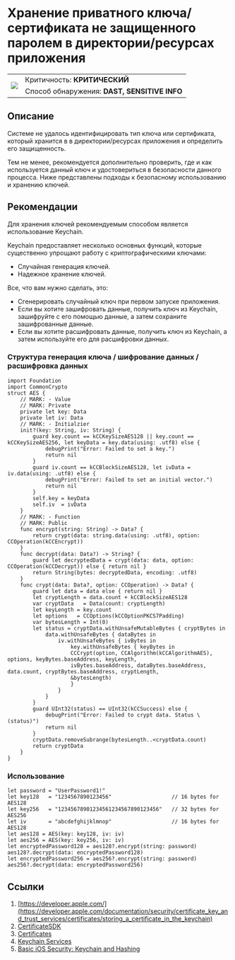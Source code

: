 # Хранение приватного ключа/сертификата не защищенного паролем в директории/ресурсах приложения

<table class='noborder'>
    <colgroup>
      <col/>
      <col/>
    </colgroup>
    <tbody>
      <tr>
        <td rowspan="2"><img src="../../../img/defekt_kritichnyj.png"/></td>
        <td>Критичность:<strong> КРИТИЧЕСКИЙ</strong></td>
      </tr>
      <tr>
        <td>Способ обнаружения:<strong> DAST, SENSITIVE INFO</strong></td>
      </tr>
    </tbody>
</table>

## Описание

Системе не удалось идентифицировать тип ключа или сертификата, который хранится в в директории/ресурсах приложения и определить его защищенность.

Тем не менее, рекомендуется дополнительно проверить, где и как используется данный ключ и удостовериться в безопасности данного процесса. Ниже представлены подходы к безопасному использованию и хранению ключей.

## Рекомендации

Для хранения ключей рекомендуемым способом является использование Keychain. 

Keychain предоставляет несколько основных функций, которые существенно упрощают работу с криптографическими ключами:

* Случайная генерация ключей. 
* Надежное хранение ключей.

Все, что вам нужно сделать, это:

* Сгенерировать случайный ключ при первом запуске приложения.
* Если вы хотите зашифровать данные, получить ключ из Keychain, зашифруйте с его помощью данные, а затем сохраните зашифрованные данные.
* Если вы хотите расшифровать данные, получить ключ из Keychain, а затем используйте его для расшифровки данных.

### Структура генерация ключа / шифрование данных / расшифровка данных

    import Foundation
    import CommonCrypto
    struct AES {
        // MARK: - Value
        // MARK: Private
        private let key: Data
        private let iv: Data
        // MARK: - Initialzier
        init?(key: String, iv: String) {
            guard key.count == kCCKeySizeAES128 || key.count == kCCKeySizeAES256, let keyData = key.data(using: .utf8) else {
                debugPrint("Error: Failed to set a key.")
                return nil
            }
            guard iv.count == kCCBlockSizeAES128, let ivData = iv.data(using: .utf8) else {
                debugPrint("Error: Failed to set an initial vector.")
                return nil
            }
            self.key = keyData
            self.iv  = ivData
        }
        // MARK: - Function
        // MARK: Public
        func encrypt(string: String) -> Data? {
            return crypt(data: string.data(using: .utf8), option: CCOperation(kCCEncrypt))
        }
        func decrypt(data: Data?) -> String? {
            guard let decryptedData = crypt(data: data, option: CCOperation(kCCDecrypt)) else { return nil }
            return String(bytes: decryptedData, encoding: .utf8)
        }
        func crypt(data: Data?, option: CCOperation) -> Data? {
            guard let data = data else { return nil }
            let cryptLength = data.count + kCCBlockSizeAES128
            var cryptData   = Data(count: cryptLength)
            let keyLength = key.count
            let options   = CCOptions(kCCOptionPKCS7Padding)
            var bytesLength = Int(0)
            let status = cryptData.withUnsafeMutableBytes { cryptBytes in
                data.withUnsafeBytes { dataBytes in
                    iv.withUnsafeBytes { ivBytes in
                        key.withUnsafeBytes { keyBytes in
                        CCCrypt(option, CCAlgorithm(kCCAlgorithmAES), options, keyBytes.baseAddress, keyLength,
                        ivBytes.baseAddress, dataBytes.baseAddress, data.count, cryptBytes.baseAddress, cryptLength,
                        &bytesLength)
                        }
                    }
                }
            }
            guard UInt32(status) == UInt32(kCCSuccess) else {
                debugPrint("Error: Failed to crypt data. Status \(status)")
                return nil
            }
            cryptData.removeSubrange(bytesLength..<cryptData.count)
            return cryptData
        }
    }

### Использование

    let password = "UserPassword1!"
    let key128   = "1234567890123456"                   // 16 bytes for AES128
    let key256   = "12345678901234561234567890123456"   // 32 bytes for AES256
    let iv       = "abcdefghijklmnop"                   // 16 bytes for AES128
    let aes128 = AES(key: key128, iv: iv)
    let aes256 = AES(key: key256, iv: iv)
    let encryptedPassword128 = aes128?.encrypt(string: password)
    aes128?.decrypt(data: encryptedPassword128)
    let encryptedPassword256 = aes256?.encrypt(string: password)
    aes256?.decrypt(data: encryptedPassword256)

## Ссылки

1. [https://developer.apple.com/](https://developer.apple.com/documentation/security/certificate_key_and_trust_services/certificates/storing_a_certificate_in_the_keychain)
2. [CertificateSDK](https://github.com/jamf/CertificateSDK/blob/main/Certificate%20SDK%20Sample%20App/KeychainHandler.swift)
3. [Certificates](https://developer.apple.com/documentation/security/certificate_key_and_trust_services/certificates)
4. [Keychain Services](https://www.raywenderlich.com/9240-keychain-services-api-tutorial-for-passwords-in-swift)
5. [Basic iOS Security: Keychain and Hashing](https://www.raywenderlich.com/129-basic-ios-security-keychain-and-hashing)